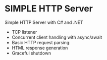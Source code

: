 # SIMPLE HTTP Server

Simple HTTP Server with C# and .NET

- TCP listener
- Concurrent client handling with async/await
- Basic HTTP request parsing
- HTML response generation
- Graceful shutdown
